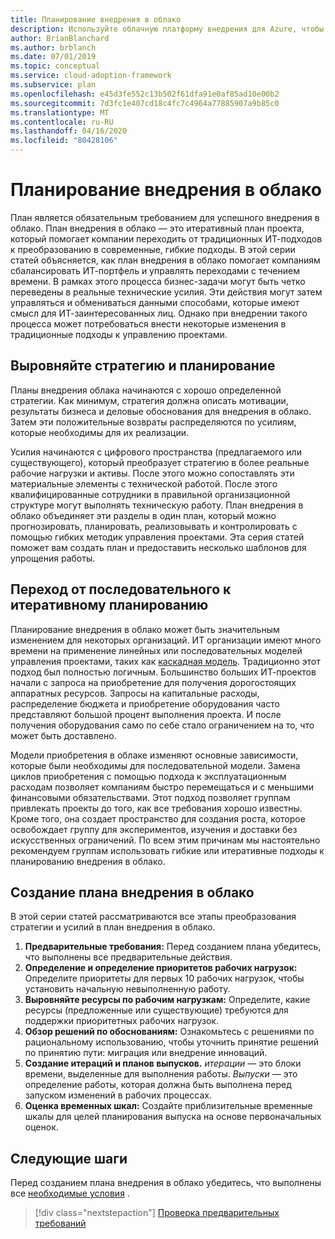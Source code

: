 ```yaml
---
title: Планирование внедрения в облако
description: Используйте облачную платформу внедрения для Azure, чтобы узнать, как план внедрения в облако помогает компаниям сбалансировать ИТ-портфель и управлять переходами с течением времени.
author: BrianBlanchard
ms.author: brblanch
ms.date: 07/01/2019
ms.topic: conceptual
ms.service: cloud-adoption-framework
ms.subservice: plan
ms.openlocfilehash: e45d3fe552c13b502f61dfa91e0af85ad10e00b2
ms.sourcegitcommit: 7d3fc1e407cd18c4fc7c4964a77885907a9b85c0
ms.translationtype: MT
ms.contentlocale: ru-RU
ms.lasthandoff: 04/16/2020
ms.locfileid: "80428106"
---
```

# <a name="plan-for-cloud-adoption"></a>Планирование внедрения в облако

План является обязательным требованием для успешного внедрения в облако. План внедрения в облако — это итеративный план проекта, который помогает компании переходить от традиционных ИТ-подходов к преобразованию в современные, гибкие подходы. В этой серии статей объясняется, как план внедрения в облако помогает компаниям сбалансировать ИТ-портфель и управлять переходами с течением времени. В рамках этого процесса бизнес-задачи могут быть четко переведены в реальные технические усилия. Эти действия могут затем управляться и обмениваться данными способами, которые имеют смысл для ИТ-заинтересованных лиц. Однако при внедрении такого процесса может потребоваться внести некоторые изменения в традиционные подходы к управлению проектами.

## <a name="align-strategy-and-planning"></a>Выровняйте стратегию и планирование

Планы внедрения облака начинаются с хорошо определенной стратегии. Как минимум, стратегия должна описать мотивации, результаты бизнеса и деловые обоснования для внедрения в облако. Затем эти положительные возвраты распределяются по усилиям, которые необходимы для их реализации.

Усилия начинаются с цифрового пространства (предлагаемого или существующего), который преобразует стратегию в более реальные рабочие нагрузки и активы. После этого можно сопоставлять эти материальные элементы с технической работой. После этого квалифицированные сотрудники в правильной организационной структуре могут выполнять техническую работу. План внедрения в облако объединяет эти разделы в один план, который можно прогнозировать, планировать, реализовывать и контролировать с помощью гибких методик управления проектами. Эта серия статей поможет вам создать план и предоставить несколько шаблонов для упрощения работы.

## <a name="transition-from-sequential-to-iterative-planning"></a>Переход от последовательного к итеративному планированию

Планирование внедрения в облако может быть значительным изменением для некоторых организаций. ИТ организации имеют много времени на применение линейных или последовательных моделей управления проектами, таких как [каскадная модель](https://wikipedia.org/wiki/Waterfall_model). Традиционно этот подход был полностью логичным. Большинство больших ИТ-проектов начали с запроса на приобретение для получения дорогостоящих аппаратных ресурсов. Запросы на капитальные расходы, распределение бюджета и приобретение оборудования часто представляют большой процент выполнения проекта. И после получения оборудования само по себе стало ограничением на то, что может быть доставлено.

Модели приобретения в облаке изменяют основные зависимости, которые были необходимы для последовательной модели. Замена циклов приобретения с помощью подхода к эксплуатационным расходам позволяет компаниям быстро перемещаться и с меньшими финансовыми обязательствами. Этот подход позволяет группам привлекать проекты до того, как все требования хорошо известны. Кроме того, она создает пространство для создания роста, которое освобождает группу для экспериментов, изучения и доставки без искусственных ограничений. По всем этим причинам мы настоятельно рекомендуем группам использовать гибкие или итеративные подходы к планированию внедрения в облако.

## <a name="build-your-cloud-adoption-plan"></a>Создание плана внедрения в облако

В этой серии статей рассматриваются все этапы преобразования стратегии и усилий в план внедрения в облако.

1. **Предварительные требования:** Перед созданием плана убедитесь, что выполнены все предварительные действия.
2. **Определение и определение приоритетов рабочих нагрузок:** Определите приоритеты для первых 10 рабочих нагрузок, чтобы установить начальную невыполненную работу.
3. **Выровняйте ресурсы по рабочим нагрузкам:** Определите, какие ресурсы (предложенные или существующие) требуются для поддержки приоритетных рабочих нагрузок.
4. **Обзор решений по обоснованиям:** Ознакомьтесь с решениями по рациональному использованию, чтобы уточнить принятие решений по принятию пути: миграция или внедрение инноваций.
5. **Создание итераций и планов выпусков.** *итерации* — это блоки времени, выделенные для выполнения работы. *Выпуски* — это определение работы, которая должна быть выполнена перед запуском изменений в рабочих процессах.
6. **Оценка временных шкал:** Создайте приблизительные временные шкалы для целей планирования выпуска на основе первоначальных оценок.

## <a name="next-steps"></a>Следующие шаги

Перед созданием плана внедрения в облако убедитесь, что выполнены все [необходимые условия](./prerequisites.md) .

> [!div class="nextstepaction"]
> [Проверка предварительных требований](./prerequisites.md)
